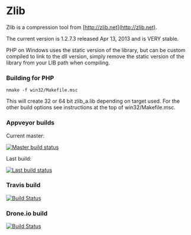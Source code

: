 # Zlib

Zlib is a compression tool from [http://zlib.net](http://zlib.net).

The current version is 1.2.7.3 released Apr 13, 2013 and is VERY stable.

PHP on Windows uses the static version of the library, but can be custom
compiled to link to the dll version, simply remove the static version of the
library from your LIB path when compiling.

### Building for PHP


    nmake -f win32/Makefile.msc

This will create 32 or 64 bit zlib_a.lib depending on target used. For the other build options see instructions at the top of win32/Makefile.msc.



### Appveyor builds
Current master:

[![Master build status](https://ci.appveyor.com/api/projects/status/uv1r1uitw6nrpgty/branch/master)](https://ci.appveyor.com/project/imazen/zlib/branch/master)

Last build:

[![Last build status](https://ci.appveyor.com/api/projects/status/uv1r1uitw6nrpgty)](https://ci.appveyor.com/project/imazen/zlib)

### Travis build

[![Build Status](https://travis-ci.org/imazen/zlib.svg)](https://travis-ci.org/imazen/zlib)

### Drone.io build

[![Build Status](https://drone.io/github.com/imazen/zlib/status.png)](https://drone.io/github.com/imazen/zlib)
